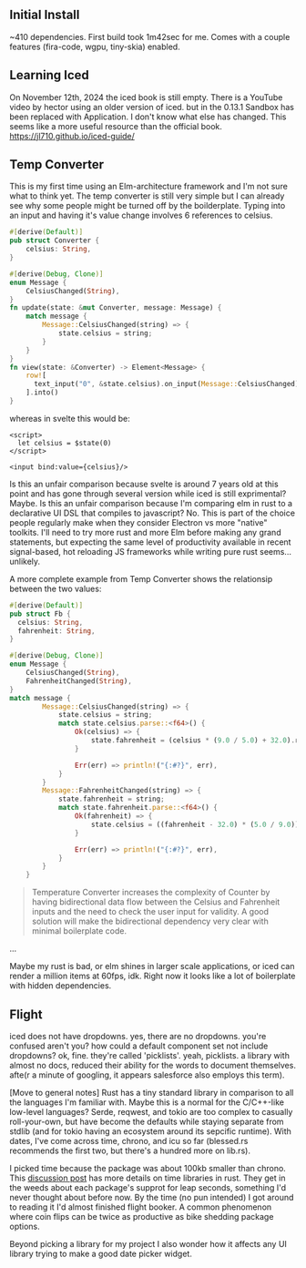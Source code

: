 ## Initial Install
~410 dependencies. First build took 1m42sec for me. Comes with a couple features (fira-code, wgpu, tiny-skia) enabled.

## Learning Iced
On November 12th, 2024 the iced book is still empty. There is a YouTube video by hector using an older version of iced. but in the 0.13.1 Sandbox has been replaced with Application. I don't know what else has changed. 
This seems like a more useful resource than the official book. https://jl710.github.io/iced-guide/

## Temp Converter
This is my first time using an Elm-architecture framework and I'm not sure what to think yet. The temp converter is still very simple but I can already see why some people might be turned off by the boilderplate. Typing into an input and having it's value change involves 6 references to celsius.

```rust
#[derive(Default)]
pub struct Converter {
    celsius: String, 
}

#[derive(Debug, Clone)]
enum Message {
    CelsiusChanged(String),
}
fn update(state: &mut Converter, message: Message) {
    match message {
        Message::CelsiusChanged(string) => {
            state.celsius = string;
        }
    }
}
fn view(state: &Converter) -> Element<Message> {
    row![
      text_input("0", &state.celsius).on_input(Message::CelsiusChanged),
    ].into()
}
```
whereas in svelte this would be:
```svelte
<script>
  let celsius = $state(0)
</script>

<input bind:value={celsius}/>
```
Is this an unfair comparison because svelte is around 7 years old at this point and has gone through several version while iced is still exprimental? Maybe.
Is this an unfair comparison because I'm comparing elm in rust to a declarative UI DSL that compiles to javascript? No. This is part of the choice people regularly make when they consider Electron vs more "native" toolkits. I'll need to try more rust and more Elm before making any grand statements, but expecting the same level of productivity available in recent signal-based, hot reloading JS frameworks while writing pure rust seems... unlikely.    

A more complete example from Temp Converter shows the relationsip between the two values:
```rust
#[derive(Default)]
pub struct Fb {
  celsius: String,
  fahrenheit: String,
}

#[derive(Debug, Clone)]
enum Message {
    CelsiusChanged(String),
    FahrenheitChanged(String),
}
match message {
        Message::CelsiusChanged(string) => {
            state.celsius = string;
            match state.celsius.parse::<f64>() {
                Ok(celsius) => {
                    state.fahrenheit = (celsius * (9.0 / 5.0) + 32.0).round().to_string()
                }

                Err(err) => println!("{:#?}", err),
            }
        }
        Message::FahrenheitChanged(string) => {
            state.fahrenheit = string;
            match state.fahrenheit.parse::<f64>() {
                Ok(fahrenheit) => {
                    state.celsius = ((fahrenheit - 32.0) * (5.0 / 9.0)).round().to_string()
                }

                Err(err) => println!("{:#?}", err),
            }
        }
    }
```
> Temperature Converter increases the complexity of Counter by having bidirectional data flow between the Celsius and Fahrenheit inputs and the need to check the user input for validity. A good solution will make the bidirectional dependency very clear with minimal boilerplate code.

...

Maybe my rust is bad, or elm shines in larger scale applications, or iced can render a million items at 60fps, idk. Right now it looks like a lot of boilerplate with hidden dependencies. 

## Flight
iced does not have dropdowns. yes, there are no dropdowns. you're confused aren't you? how could a default component set not include dropdowns? ok, fine. they're called 'picklists'. yeah, picklists. a library with almost no docs, reduced their ability for the words to document themselves. afte(r a minute of googling, it appears salesforce also employs this term).

[Move to general notes] 
Rust has a tiny standard library in comparison to all the languages I'm familiar with. Maybe this is a normal for the C/C++-like low-level languages? Serde, reqwest, and tokio are too complex to casually roll-your-own, but have become the defaults while staying separate from stdlib (and for tokio having an ecosystem around its sepcific runtime). With dates, I've come across time, chrono, and icu so far (blessed.rs recommends the first two, but there's a hundred more on lib.rs).

I picked time because the package was about 100kb smaller than chrono. This [discussion post](https://users.rust-lang.org/t/the-state-of-time-in-rust-leaps-and-bounds/107620/12) has more details on time libraries in rust. They get in the weeds about each package's supprot for leap seconds, something I'd never thought about before now. By the time (no pun intended) I got around to reading it I'd almost finished flight booker. A common phenomenon where coin flips can be twice as productive as bike shedding package options.

Beyond picking a library for my project I also wonder how it affects any UI library trying to make a good date picker widget.
